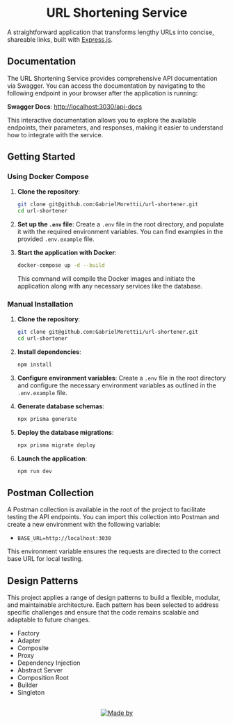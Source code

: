 <h1 align="center">URL Shortening Service</h1>

<p> A straightforward application that transforms lengthy URLs into concise, shareable links, built with <a href="https://expressjs.com/">Express.js</a>. </p>

## Documentation

The URL Shortening Service provides comprehensive API documentation via Swagger. You can access the documentation by navigating to the following endpoint in your browser after the application is running:

**Swagger Docs**: [http://localhost:3030/api-docs](http://localhost:3030/api-docs)

This interactive documentation allows you to explore the available endpoints, their parameters, and responses, making it easier to understand how to integrate with the service.

## Getting Started

### Using Docker Compose

1. **Clone the repository**:
    ```bash
    git clone git@github.com:GabrielMorettii/url-shortener.git
    cd url-shortener
    ```

2. **Set up the `.env` file**:
   Create a `.env` file in the root directory, and populate it with the required environment variables. You can find examples in the provided `.env.example` file.

3. **Start the application with Docker**:
    ```bash
    docker-compose up -d --build
    ```

   This command will compile the Docker images and initiate the application along with any necessary services like the database.

### Manual Installation

1. **Clone the repository**:
    ```bash
    git clone git@github.com:GabrielMorettii/url-shortener.git
    cd url-shortener
    ```

2. **Install dependencies**:
    ```bash
    npm install
    ```

3. **Configure environment variables**:
   Create a `.env` file in the root directory and configure the necessary environment variables as outlined in the `.env.example` file.

4. **Generate database schemas**:
    ```bash
    npx prisma generate
    ```

5. **Deploy the database migrations**:
    ```bash
    npx prisma migrate deploy
    ```

6. **Launch the application**:
    ```bash
    npm run dev
    ```

## Postman Collection

A Postman collection is available in the root of the project to facilitate testing the API endpoints. You can import this collection into Postman and create a new environment with the following variable:

- `BASE_URL=http://localhost:3030`

This environment variable ensures the requests are directed to the correct base URL for local testing.

## Design Patterns

This project applies a range of design patterns to build a flexible, modular, and maintainable architecture. Each pattern has been selected to address specific challenges and ensure that the code remains scalable and adaptable to future changes.

* Factory
* Adapter
* Composite
* Proxy
* Dependency Injection
* Abstract Server
* Composition Root
* Builder
* Singleton

##

<div align="center">
  <a href="https://www.linkedin.com/in/gabriel-morettii/"><img alt="Made by" src="https://img.shields.io/badge/made%20by-Gabriel%20Moretti-%49c31b"></a>

</div>
